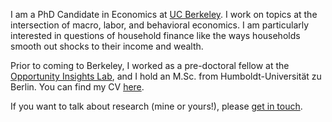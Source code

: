 I am a PhD Candidate in Economics at [UC Berkeley](https://www.econ.berkeley.edu/). I work on topics at the intersection of macro, labor, and behavioral economics. I am particularly interested in questions of household finance like the ways households smooth out shocks to their income and wealth.

Prior to coming to Berkeley, I worked as a pre-doctoral fellow at the [Opportunity Insights Lab](https://opportunityinsights.org/), and I hold an M.Sc. from Humboldt-Universität zu Berlin. You can find my CV [here](https://www.dropbox.com/s/8jmjnbfrxfxqa2f/CV_Website.pdf?dl=0).

If you want to talk about research (mine or yours!), please [get in touch](mailto:nflamang@berkeley.edu).
